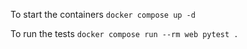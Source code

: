 To start the containers
`docker compose up -d`


To run the tests
`docker compose run --rm web pytest .`